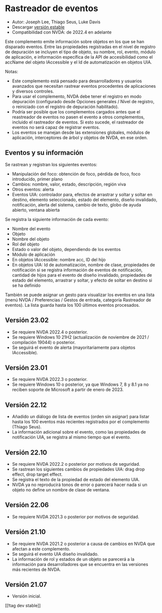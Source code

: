 # Rastreador de eventos #

* Autor: Joseph Lee, Thiago Seus, Luke Davis
* Descargar [versión estable][1]
* Compatibilidad con NVDA: de 2022.4 en adelante

Este complemento emite información sobre objetos en los que se han disparado
eventos. Entre las propiedades registradas en el nivel de registro de
depuración se incluyen el tipo de objeto, su nombre, rol, evento, módulo de
aplicación, e información específica de la API de accesibilidad como el
accName del objeto IAccessible y el Id de automatización en objetos UIA.

Notas:

* Este complemento está pensado para desarrolladores y usuarios avanzados
  que necesitan rastrear eventos procedentes de aplicaciones y diversos
  controles.
* Para usar el complemento, NVDA debe tener el registro en modo depuración
  (configurado desde Opciones generales / Nivel de registro, o reiniciado
  con el registro de depuración habilitado).
* Podría ser posible que los complementos cargados antes que el reastreador
  de eventos no pasen el evento a otros complementos, incluido el rastreador
  de eventos. Si esto sucede, el rastreador de eventos no será capaz de
  registrar eventos.
* Los eventos se manejan desde las extensiones globales, módulos de
  aplicación, interceptores de árbol y objetos de NVDA, en ese orden.

## Eventos y su información

Se rastrean y registran los siguientes eventos:

* Manipulación del foco: obtención de foco, pérdida de foco, foco
  introducido, primer plano
* Cambios: nombre, valor, estado, descripción, región viva
* Otros eventos: alerta
* Eventos UIA: controlador para, efectos de arrastrar y soltar y soltar en
  destino, elemento seleccionado, estado del elemento, diseño invalidado,
  notificación, alerta del sistema, cambio de texto, globo de ayuda abierto,
  ventana abierta

Se registra la siguiente información de cada evento:

* Nombre del evento
* Objeto
* Nombre del objeto
* Rol del objeto
* Estado o valor del objeto, dependiendo de los eventos
* Módulo de aplicación
* En objetos IAccessible: nombre acc, ID del hijo
* En objetos UIA: Id de automatización, nombre de clase, propiedades de
  notificación si se registra información de eventos de notificación,
  cantidad de hijos para el evento de diseño invalidado, propiedades de
  estado del elemento, arrastrar y soltar, y efecto de soltar en destino si
  se ha definido

También se puede asignar un gesto para visualizar los eventos en una lista
(menú NVDA / Preferencias / Gestos de entrada, categoría Rastreador de
eventos). La lista guarda hasta los 100 últimos eventos procesados.

## Versión 23.02

* Se requiere NVDA 2022.4 o posterior.
* Se requiere Windows 10 21H2 (actualización de noviembre de 2021 /
  compilación 19044) o posterior.
* Se seguirá el evento de alerta (mayoritariamente para objetos
  IAccessible).

## Versión 23.01

* Se requiere NVDA 2022.3 o posterior.
* Se requiere Windows 10 o posterior, ya que Windows 7, 8 y 8.1 ya no
  reciben soporte de Microsoft a partir de enero de 2023.

## Versión 22.12

* Añadido un diálogo de lista de eventos (orden sin asignar) para listar
  hasta los 100 eventos más recientes registrados por el complemento (Thiago
  Seus).
* La información adicional sobre el evento, como las propiedades de
  notificación UIA, se registra al mismo tiempo que el evento.

## Versión 22.10

* Se requiere NVDA 2022.2 o posterior por motivos de seguridad.
* Se rastrean los siguientes cambios de propiedades UIA: drag drop effect,
  drop target effect.
* Se registra el texto de la propiedad de estado del elemento UIA.
* NVDA ya no reproducirá tonos de error o parecerá hacer nada si un objeto
  no define un nombre de clase de ventana.

## Versión 22.06

* Se requiere NVDA 2021.3 o posterior por motivos de seguridad.

## Versión 21.10

* Se requiere NVDA 2021.2 o posterior a causa de cambios en NVDA que afectan
  a este complemento.
* Se seguirá el evento UIA diseño invalidado.
* La información de rol y estados de un objeto se parecerá a la información
  para desarrolladores que se encuentra en las versiones más recientes de
  NVDA.

## Versión 21.07

* Versión inicial.

[[!tag dev stable]]

[1]: https://www.nvaccess.org/addonStore/legacy?file=evtTracker
